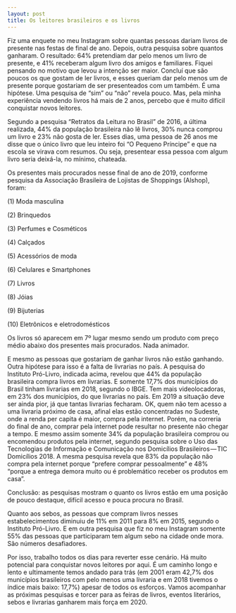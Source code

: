 ```yaml
---
layout: post
title: Os leitores brasileiros e os livros
---
```


Fiz uma enquete no meu Instagram sobre quantas pessoas dariam livros de presente nas festas de final de ano. Depois, outra pesquisa sobre quantos ganharam. O resultado: 64% pretendiam dar pelo menos um livro de presente, e 41% receberam algum livro dos amigos e familiares. Fiquei pensando no motivo que levou a intenção ser maior. Concluí que são poucos os que gostam de ler livros, e esses queriam dar pelo menos um de presente porque gostariam de ser presenteados com um também. É uma hipótese. Uma pesquisa de “sim” ou “não” revela pouco. Mas, pela minha experiência vendendo livros há mais de 2 anos, percebo que é muito difícil conquistar novos leitores.

Segundo a pesquisa “Retratos da Leitura no Brasil” de 2016, a última realizada, 44% da população brasileira não lê livros, 30% nunca comprou um livro e 23% não gosta de ler. Esses dias, uma pessoa de 26 anos me disse que o único livro que leu inteiro foi “O Pequeno Príncipe” e que na escola se virava com resumos. Ou seja, presentear essa pessoa com algum livro seria deixá-la, no mínimo, chateada.

Os presentes mais procurados nesse final de ano de 2019, conforme pesquisa da Associação Brasileira de Lojistas de Shoppings (Alshop), foram:

(1) Moda masculina

(2) Brinquedos

(3) Perfumes e Cosméticos

(4) Calçados

(5) Acessórios de moda

(6) Celulares e Smartphones

(7) Livros

(8) Jóias

(9) Bijuterias

(10) Eletrônicos e eletrodomésticos

Os livros só aparecem em 7º lugar mesmo sendo um produto com preço médio abaixo dos presentes mais procurados. Nada animador.

E mesmo as pessoas que gostariam de ganhar livros não estão ganhando. Outra hipótese para isso é a falta de livrarias no país. A pesquisa do Instituto Pró-Livro, indicada acima, revelou que 44% da população brasileira compra livros em livrarias. E somente 17,7% dos municípios do Brasil tinham livrarias em 2018, segundo o IBGE. Tem mais videolocadoras, em 23% dos municípios, do que livrarias no país. Em 2019 a situação deve ser ainda pior, já que tantas livrarias fecharam. OK, quem não tem acesso a uma livraria próximo de casa, afinal elas estão concentradas no Sudeste, onde a renda per capita é maior, compra pela internet. Porém, na correria do final de ano, comprar pela internet pode resultar no presente não chegar a tempo. E mesmo assim somente 34% da população brasileira comprou ou encomendou produtos pela internet, segundo pesquisa sobre o Uso das Tecnologias de Informação e Comunicação nos Domicílios Brasileiros — TIC Domicílios 2018. A mesma pesquisa revela que 83% da população não compra pela internet porque “prefere comprar pessoalmente” e 48% “porque a entrega demora muito ou é problemático receber os produtos em casa”.

Conclusão: as pesquisas mostram o quanto os livros estão em uma posição de pouco destaque, difícil acesso e pouca procura no Brasil.

Quanto aos sebos, as pessoas que compram livros nesses estabelecimentos diminuiu de 11% em 2011 para 8% em 2015, segundo o Instituto Pró-Livro. E em outra pesquisa que fiz no meu Instagram somente 55% das pessoas que participaram tem algum sebo na cidade onde mora. São números desafiadores.

Por isso, trabalho todos os dias para reverter esse cenário. Há muito potencial para conquistar novos leitores por aqui. É um caminho longo e lento e ultimamente temos andado para trás (em 2001 eram 42,7% dos municípios brasileiros com pelo menos uma livraria e em 2018 tivemos o índice mais baixo: 17,7%) apesar de todos os esforços. Vamos acompanhar as próximas pesquisas e torcer para as feiras de livros, eventos literários, sebos e livrarias ganharem mais força em 2020.
